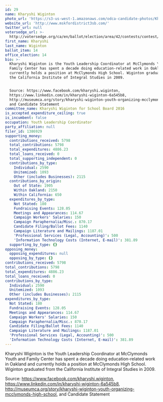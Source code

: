 ```yaml
---
id: 29
name: Kharyshi Wiginton
photo_url: 'https://s3-us-west-1.amazonaws.com/odca-candidate-photos/Kharyshi-Wiginton.png'
website_url: 'http://www.mskfordistrict3sb.com/'
twitter_url: null
votersedge_url: >-
  http://votersedge.org/ca/en/ballot/election/area/42/contests/contest/13217/candidate/130698?&county=Alameda%20County&election_authority_id=1
first_name: Kharyshi
last_name: Wiginton
ballot_item: 14
office_election: 14
bio: >-
  Kharyshi Wiginton is the Youth Leadership Coordinator at McClymonds Youth and
  Family Center has spent a decade doing education-related work in Oakland and
  currently holds a position at McClymonds High School. Wiginton graduated from
  the California Institute of Integral Studies in 2009. 


  Source: https://www.facebook.com/kharyshi.wiginton,
  https://www.linkedin.com/in/kharyshi-wiginton-6a545b8,
  http://museumca.org/story/kharyshi-wiginton-youth-organizing-mcclymonds-high-school,
  and Candidate Statement
committee_name: Kharyshi Wiginton for School Board 2016
is_accepted_expenditure_ceiling: true
is_incumbent: false
occupation: Youth Leadership Coordinator
party_affiliation: null
filer_id: 1386929
supporting_money:
  contributions_received: 5798
  total_contributions: 5798
  total_expenditures: 4886.23
  total_loans_received: 0
  total_supporting_independent: 0
  contributions_by_type:
    Individual: 2590
    Unitemized: 1093
    Other (includes Businesses): 2115
  contributions_by_origin:
    Out of State: 1905
    Within Oakland: 2150
    Within California: 650
  expenditures_by_type:
    Not Stated: 180
    Fundraising Events: 128.05
    Meetings and Appearances: 114.67
    Campaign Workers' Salaries: 150
    Campaign Paraphernalia/Misc.: 870.17
    Candidate Filing/Ballot Fees: 1140
    Campaign Literature and Mailings: 1187.01
    'Professional Services (Legal, Accounting)': 500
    'Information Technology Costs (Internet, E-mail)': 381.89
  supporting_by_type: {}
opposing_money:
  opposing_expenditures: null
  opposing_by_type: {}
contributions_received: 5798
total_contributions: 5798
total_expenditures: 4886.23
total_loans_received: 0
contributions_by_type:
  Individual: 2590
  Unitemized: 1093
  Other (includes Businesses): 2115
expenditures_by_type:
  Not Stated: 180
  Fundraising Events: 128.05
  Meetings and Appearances: 114.67
  Campaign Workers' Salaries: 150
  Campaign Paraphernalia/Misc.: 870.17
  Candidate Filing/Ballot Fees: 1140
  Campaign Literature and Mailings: 1187.01
  'Professional Services (Legal, Accounting)': 500
  'Information Technology Costs (Internet, E-mail)': 381.89
---
```

Kharyshi Wiginton is the Youth Leadership Coordinator at McClymonds Youth and Family Center has spent a decade doing education-related work in Oakland and currently holds a position at McClymonds High School. Wiginton graduated from the California Institute of Integral Studies in 2009. 

Source: https://www.facebook.com/kharyshi.wiginton, https://www.linkedin.com/in/kharyshi-wiginton-6a545b8, http://museumca.org/story/kharyshi-wiginton-youth-organizing-mcclymonds-high-school, and Candidate Statement